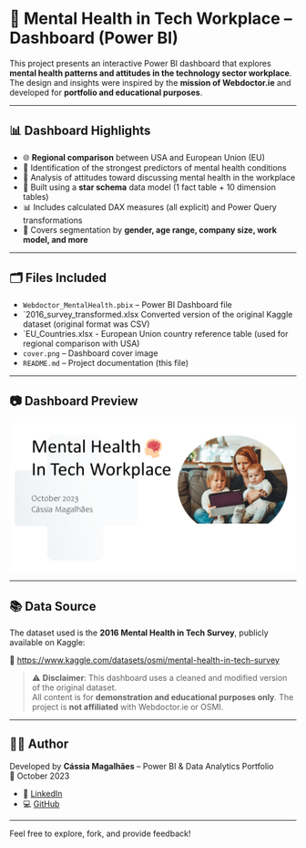 # 🧠 Mental Health in Tech Workplace – Dashboard (Power BI)

This project presents an interactive Power BI dashboard that explores **mental health patterns and attitudes in the technology sector workplace**.  
The design and insights were inspired by the **mission of Webdoctor.ie** and developed for **portfolio and educational purposes**.

---

## 📊 Dashboard Highlights

- 🌐 **Regional comparison** between USA and European Union (EU)
- 🧠 Identification of the strongest predictors of mental health conditions
- 🧩 Analysis of attitudes toward discussing mental health in the workplace
- 🧮 Built using a **star schema** data model (1 fact table + 10 dimension tables)
- 📊 Includes calculated DAX measures (all explicit) and Power Query transformations
- 🎯 Covers segmentation by **gender, age range, company size, work model, and more**

---

## 🗂️ Files Included

- `Webdoctor_MentalHealth.pbix` – Power BI Dashboard file
- `2016_survey_transformed.xlsx Converted version of the original Kaggle dataset (original format was CSV)
- `EU_Countries.xlsx - European Union country reference table (used for regional comparison with USA)
- `cover.png` – Dashboard cover image
- `README.md` – Project documentation (this file)

---

## 📷 Dashboard Preview

![Dashboard Preview](cover.png)

---

## 📚 Data Source

The dataset used is the **2016 Mental Health in Tech Survey**, publicly available on Kaggle:

🔗 https://www.kaggle.com/datasets/osmi/mental-health-in-tech-survey

> ⚠️ **Disclaimer**: This dashboard uses a cleaned and modified version of the original dataset.  
> All content is for **demonstration and educational purposes only**. The project is **not affiliated** with Webdoctor.ie or OSMI.

---

## 👩‍💻 Author

Developed by **Cássia Magalhães** – Power BI & Data Analytics Portfolio  
📅 October 2023

- 💼 [LinkedIn](https://www.linkedin.com/)
- 💻 [GitHub](https://github.com/)

---

Feel free to explore, fork, and provide feedback!

